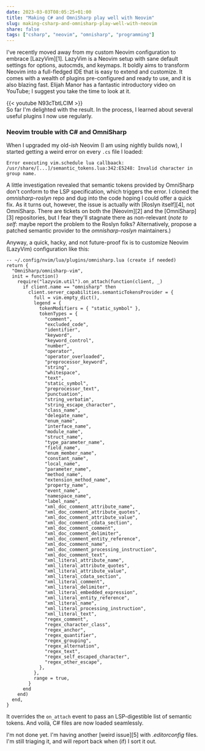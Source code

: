 ```yaml
---
date: 2023-03-03T08:05:25+01:00
title: "Making C# and OmniSharp play well with Neovim"
slug: making-csharp-and-omnisharp-play-well-with-neovim
share: false
tags: ["csharp", "neovim", "omnisharp", "programming"]
---
```

I've recently moved away from my custom Neovim configuration to embrace [LazyVim][1]. LazyVim is a Neovim setup with sane
default settings for options, autocmds, and keymaps. It boldly aims to transform Neovim into a full-fledged IDE that is
easy to extend and customize. It comes with a wealth of plugins pre-configured and ready to use, and it is also blazing
fast. Elijah Manor has a fantastic introductory video on YouTube; I suggest you take the time to look at it.

{{< youtube N93cTbtLCIM >}}
<br/>
So far I'm delighted with the result. In the process, I learned about several useful plugins I now use regularly.

### Neovim trouble with C# and OmniSharp
When I upgraded my old-*ish* Neovim (I am using nightly builds now), I started getting a weird error on every `.cs` file
I loaded: 

````
Error executing vim.schedule lua callbaack: /usr/share/[...]/semantic_tokens.lua:342:E5248: Invalid character in group name.
````

A little investigation revealed that semantic tokens provided by
OmniSharp don't conform to the LSP specification, which triggers the error. I cloned the *omnisharp-roslyn* repo and dug
into the code hoping I could offer a quick fix. As it turns out, however, the issue is actually with [Roslyn
itself][4], not OmniSharp. There are tickets on both the [Neovim][2] and the [OmniSharp][3] repositories, but I fear
they'll stagnate there as non-relevant (*note to self*: maybe report the problem to the Roslyn folks? Alternatively,
propose a patched semantic provider to the *omnisharp-roslyn* maintainers.) 

Anyway, a quick, hacky, and not future-proof fix is to customize Neovim (LazyVim) configuration like this:

```
-- ~/.config/nvim/lua/plugins/omnisharp.lua (create if needed)
return {
  "OmniSharp/omnisharp-vim",
  init = function()
    require("lazyvim.util").on_attach(function(client, _)
      if client.name == "omnisharp" then
        client.server_capabilities.semanticTokensProvider = {
          full = vim.empty_dict(),
          legend = {
            tokenModifiers = { "static_symbol" },
            tokenTypes = {
              "comment",
              "excluded_code",
              "identifier",
              "keyword",
              "keyword_control",
              "number",
              "operator",
              "operator_overloaded",
              "preprocessor_keyword",
              "string",
              "whitespace",
              "text",
              "static_symbol",
              "preprocessor_text",
              "punctuation",
              "string_verbatim",
              "string_escape_character",
              "class_name",
              "delegate_name",
              "enum_name",
              "interface_name",
              "module_name",
              "struct_name",
              "type_parameter_name",
              "field_name",
              "enum_member_name",
              "constant_name",
              "local_name",
              "parameter_name",
              "method_name",
              "extension_method_name",
              "property_name",
              "event_name",
              "namespace_name",
              "label_name",
              "xml_doc_comment_attribute_name",
              "xml_doc_comment_attribute_quotes",
              "xml_doc_comment_attribute_value",
              "xml_doc_comment_cdata_section",
              "xml_doc_comment_comment",
              "xml_doc_comment_delimiter",
              "xml_doc_comment_entity_reference",
              "xml_doc_comment_name",
              "xml_doc_comment_processing_instruction",
              "xml_doc_comment_text",
              "xml_literal_attribute_name",
              "xml_literal_attribute_quotes",
              "xml_literal_attribute_value",
              "xml_literal_cdata_section",
              "xml_literal_comment",
              "xml_literal_delimiter",
              "xml_literal_embedded_expression",
              "xml_literal_entity_reference",
              "xml_literal_name",
              "xml_literal_processing_instruction",
              "xml_literal_text",
              "regex_comment",
              "regex_character_class",
              "regex_anchor",
              "regex_quantifier",
              "regex_grouping",
              "regex_alternation",
              "regex_text",
              "regex_self_escaped_character",
              "regex_other_escape",
            },
          },
          range = true,
        }
      end
    end)
  end,
}

```

It overrides the `on_attach` event to pass an LSP-digestible list of semantic tokens. And voilà, C# files are now loaded seamlessly.

I'm not done yet. I'm having another [weird issue][5] with *.editorconfig* files. I'm still triaging it, and will report back when (if) I sort it out.

